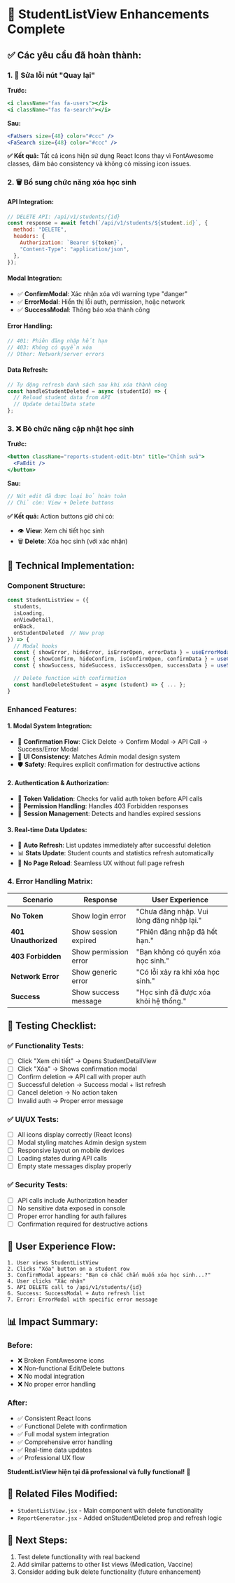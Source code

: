# 🔧 StudentListView Enhancements Complete

## ✅ **Các yêu cầu đã hoàn thành:**

### 1. **🔄 Sửa lỗi nút "Quay lại"**

**Trước:**

```jsx
<i className="fas fa-users"></i>
<i className="fas fa-search"></i>
```

**Sau:**

```jsx
<FaUsers size={48} color="#ccc" />
<FaSearch size={48} color="#ccc" />
```

**✅ Kết quả:** Tất cả icons hiện sử dụng React Icons thay vì FontAwesome classes, đảm bảo consistency và không có missing icon issues.

### 2. **🗑️ Bổ sung chức năng xóa học sinh**

#### **API Integration:**

```javascript
// DELETE API: /api/v1/students/{id}
const response = await fetch(`/api/v1/students/${student.id}`, {
  method: "DELETE",
  headers: {
    Authorization: `Bearer ${token}`,
    "Content-Type": "application/json",
  },
});
```

#### **Modal Integration:**

- ✅ **ConfirmModal**: Xác nhận xóa với warning type "danger"
- ✅ **ErrorModal**: Hiển thị lỗi auth, permission, hoặc network
- ✅ **SuccessModal**: Thông báo xóa thành công

#### **Error Handling:**

```javascript
// 401: Phiên đăng nhập hết hạn
// 403: Không có quyền xóa
// Other: Network/server errors
```

#### **Data Refresh:**

```javascript
// Tự động refresh danh sách sau khi xóa thành công
const handleStudentDeleted = async (studentId) => {
  // Reload student data from API
  // Update detailData state
};
```

### 3. **❌ Bỏ chức năng cập nhật học sinh**

**Trước:**

```jsx
<button className="reports-student-edit-btn" title="Chỉnh sửa">
  <FaEdit />
</button>
```

**Sau:**

```jsx
// Nút edit đã được loại bỏ hoàn toàn
// Chỉ còn: View + Delete buttons
```

**✅ Kết quả:** Action buttons giờ chỉ có:

- 👁️ **View**: Xem chi tiết học sinh
- 🗑️ **Delete**: Xóa học sinh (với xác nhận)

## 🔧 **Technical Implementation:**

### **Component Structure:**

```jsx
const StudentListView = ({
  students,
  isLoading,
  onViewDetail,
  onBack,
  onStudentDeleted  // New prop
}) => {
  // Modal hooks
  const { showError, hideError, isErrorOpen, errorData } = useErrorModal();
  const { showConfirm, hideConfirm, isConfirmOpen, confirmData } = useConfirmModal();
  const { showSuccess, hideSuccess, isSuccessOpen, successData } = useSuccessModal();

  // Delete function with confirmation
  const handleDeleteStudent = async (student) => { ... };
}
```

### **Enhanced Features:**

#### **1. Modal System Integration:**

- 🔄 **Confirmation Flow**: Click Delete → Confirm Modal → API Call → Success/Error Modal
- 🎨 **UI Consistency**: Matches Admin modal design system
- 🛡️ **Safety**: Requires explicit confirmation for destructive actions

#### **2. Authentication & Authorization:**

- 🔐 **Token Validation**: Checks for valid auth token before API calls
- 🚫 **Permission Handling**: Handles 403 Forbidden responses
- 🔄 **Session Management**: Detects and handles expired sessions

#### **3. Real-time Data Updates:**

- 🔄 **Auto Refresh**: List updates immediately after successful deletion
- 📊 **Stats Update**: Student counts and statistics refresh automatically
- 🎯 **No Page Reload**: Seamless UX without full page refresh

### **4. Error Handling Matrix:**

| Scenario             | Response              | User Experience                           |
| -------------------- | --------------------- | ----------------------------------------- |
| **No Token**         | Show login error      | "Chưa đăng nhập. Vui lòng đăng nhập lại." |
| **401 Unauthorized** | Show session expired  | "Phiên đăng nhập đã hết hạn."             |
| **403 Forbidden**    | Show permission error | "Bạn không có quyền xóa học sinh."        |
| **Network Error**    | Show generic error    | "Có lỗi xảy ra khi xóa học sinh."         |
| **Success**          | Show success message  | "Học sinh đã được xóa khỏi hệ thống."     |

## 🧪 **Testing Checklist:**

### ✅ **Functionality Tests:**

- [ ] Click "Xem chi tiết" → Opens StudentDetailView
- [ ] Click "Xóa" → Shows confirmation modal
- [ ] Confirm deletion → API call with proper auth
- [ ] Successful deletion → Success modal + list refresh
- [ ] Cancel deletion → No action taken
- [ ] Invalid auth → Proper error message

### ✅ **UI/UX Tests:**

- [ ] All icons display correctly (React Icons)
- [ ] Modal styling matches Admin design system
- [ ] Responsive layout on mobile devices
- [ ] Loading states during API calls
- [ ] Empty state messages display properly

### ✅ **Security Tests:**

- [ ] API calls include Authorization header
- [ ] No sensitive data exposed in console
- [ ] Proper error handling for auth failures
- [ ] Confirmation required for destructive actions

## 🎯 **User Experience Flow:**

```
1. User views StudentListView
2. Clicks "Xóa" button on a student row
3. ConfirmModal appears: "Bạn có chắc chắn muốn xóa học sinh...?"
4. User clicks "Xác nhận"
5. API DELETE call to /api/v1/students/{id}
6. Success: SuccessModal + Auto refresh list
7. Error: ErrorModal with specific error message
```

## 📊 **Impact Summary:**

### **Before:**

- ❌ Broken FontAwesome icons
- ❌ Non-functional Edit/Delete buttons
- ❌ No modal integration
- ❌ No proper error handling

### **After:**

- ✅ Consistent React Icons
- ✅ Functional Delete with confirmation
- ✅ Full modal system integration
- ✅ Comprehensive error handling
- ✅ Real-time data updates
- ✅ Professional UX flow

**StudentListView hiện tại đã professional và fully functional!** 🎉

## 🔗 **Related Files Modified:**

- `StudentListView.jsx` - Main component with delete functionality
- `ReportGenerator.jsx` - Added onStudentDeleted prop and refresh logic

## 🚀 **Next Steps:**

1. Test delete functionality with real backend
2. Add similar patterns to other list views (Medication, Vaccine)
3. Consider adding bulk delete functionality (future enhancement)
